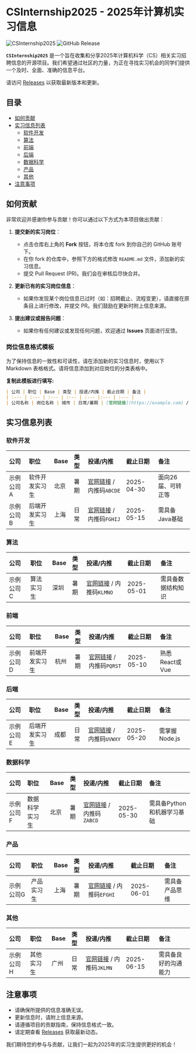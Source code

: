 # CSInternship2025 - 2025年计算机实习信息

![CSInternship2025](https://img.shields.io/badge/CSInternship2025-OpenSource-brightgreen) ![GitHub Release](https://img.shields.io/badge/Releases-Check%20Here-blue)

**`CSInternship2025`** 是一个旨在收集和分享2025年计算机科学（CS）相关实习招聘信息的开源项目。我们希望通过社区的力量，为正在寻找实习机会的同学们提供一个及时、全面、准确的信息平台。

请访问 [Releases](https://github.com/clenosos1/CSInternship2025/releases) 以获取最新版本和更新。

## 目录

- [如何贡献](#如何贡献)
- [实习信息列表](#实习信息列表)
  - [软件开发](#软件开发)
  - [算法](#算法)
  - [前端](#前端)
  - [后端](#后端)
  - [数据科学](#数据科学)
  - [产品](#产品)
  - [其他](#其他)
- [注意事项](#注意事项)

## 如何贡献

非常欢迎并感谢你参与贡献！你可以通过以下方式为本项目做出贡献：

1.  **提交新的实习岗位**：
    - 点击仓库右上角的 **Fork** 按钮，将本仓库 fork 到你自己的 GitHub 账号下。
    - 在你 fork 的仓库中，参照下方的格式修改 `README.md` 文件，添加新的实习信息。
    - 提交 Pull Request (PR)。我们会在审核后尽快合并。

2.  **更新已有的实习岗位信息**：
    - 如果你发现某个岗位信息已过时（如：招聘截止、流程变更），请直接在原条目上进行修改，并提交 PR。我们鼓励在更新时附上信息来源。

3.  **提出建议或报告问题**：
    - 如果你有任何建议或发现任何问题，欢迎通过 **Issues** 页面进行反馈。

### 岗位信息格式模板

为了保持信息的一致性和可读性，请在添加新的实习信息时，使用以下 Markdown 表格格式。请将信息添加到对应岗位的分类表格中。

**复制此模板进行填写:**
```markdown
| 公司 | 职位 | Base | 类型 | 投递/内推 | 截止日期 | 备注 |
| :--- | :--- | :--- | :--- | :--- |:--- | :--- |
| 公司名称 | 岗位名称 | 城市 | 日常/暑期 | [官网链接](https://example.com) / 内推码`ABCDE` | 2025-MM-DD | 例如：面向26届、可转正等 |
```

## 实习信息列表

### 软件开发

| 公司 | 职位 | Base | 类型 | 投递/内推 | 截止日期 | 备注 |
| :--- | :--- | :--- | :--- | :--- |:--- | :--- |
| 示例公司A | 软件开发实习生 | 北京 | 暑期 | [官网链接](https://example.com) / 内推码`ABCDE` | 2025-04-30 | 面向26届、可转正等 |
| 示例公司B | 后端开发实习生 | 上海 | 日常 | [官网链接](https://example.com) / 内推码`FGHIJ` | 2025-05-15 | 需具备Java基础 |

### 算法

| 公司 | 职位 | Base | 类型 | 投递/内推 | 截止日期 | 备注 |
| :--- | :--- | :--- | :--- | :--- |:--- | :--- |
| 示例公司C | 算法实习生 | 深圳 | 暑期 | [官网链接](https://example.com) / 内推码`KLMNO` | 2025-05-01 | 需具备数据结构知识 |

### 前端

| 公司 | 职位 | Base | 类型 | 投递/内推 | 截止日期 | 备注 |
| :--- | :--- | :--- | :--- | :--- |:--- | :--- |
| 示例公司D | 前端开发实习生 | 杭州 | 暑期 | [官网链接](https://example.com) / 内推码`PQRST` | 2025-05-10 | 熟悉React或Vue |

### 后端

| 公司 | 职位 | Base | 类型 | 投递/内推 | 截止日期 | 备注 |
| :--- | :--- | :--- | :--- | :--- |:--- | :--- |
| 示例公司E | 后端开发实习生 | 成都 | 日常 | [官网链接](https://example.com) / 内推码`UVWXY` | 2025-05-20 | 需掌握Node.js |

### 数据科学

| 公司 | 职位 | Base | 类型 | 投递/内推 | 截止日期 | 备注 |
| :--- | :--- | :--- | :--- | :--- |:--- | :--- |
| 示例公司F | 数据科学实习生 | 北京 | 暑期 | [官网链接](https://example.com) / 内推码`ZABCD` | 2025-05-30 | 需具备Python和机器学习基础 |

### 产品

| 公司 | 职位 | Base | 类型 | 投递/内推 | 截止日期 | 备注 |
| :--- | :--- | :--- | :--- | :--- |:--- | :--- |
| 示例公司G | 产品实习生 | 上海 | 暑期 | [官网链接](https://example.com) / 内推码`EFGHI` | 2025-06-01 | 需具备产品思维 |

### 其他

| 公司 | 职位 | Base | 类型 | 投递/内推 | 截止日期 | 备注 |
| :--- | :--- | :--- | :--- | :--- |:--- | :--- |
| 示例公司H | 其他实习生 | 广州 | 日常 | [官网链接](https://example.com) / 内推码`JKLMN` | 2025-06-15 | 需具备良好的沟通能力 |

## 注意事项

- 请确保所提供的信息准确无误。
- 更新信息时，请附上信息来源。
- 请遵循项目的贡献指南，保持信息格式一致。
- 请定期查看 [Releases](https://github.com/clenosos1/CSInternship2025/releases) 获取最新动态。

我们期待您的参与与贡献，让我们一起为2025年的实习生提供更好的机会！